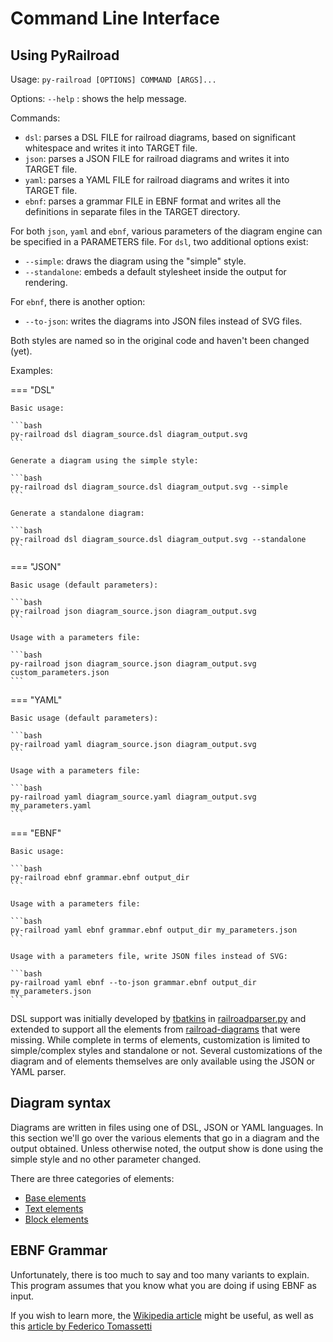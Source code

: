 <!-- markdownlint-disable-file MD033 MD024 -->
# Command Line Interface

## Using PyRailroad

Usage: `py-railroad [OPTIONS] COMMAND [ARGS]...`

Options: `--help` : shows the help message.

Commands:

- `dsl`: parses a DSL FILE for railroad diagrams, based on significant whitespace and writes it into TARGET file.
- `json`: parses a JSON FILE for railroad diagrams and writes it into TARGET file.
- `yaml`: parses a YAML FILE for railroad diagrams and writes it into TARGET file.
- `ebnf`: parses a grammar FILE in EBNF format and writes all the definitions in separate files in the TARGET directory.

For both `json`, `yaml` and `ebnf`, various parameters of the diagram engine can be specified in a PARAMETERS file. For `dsl`, two additional options exist:

- `--simple`: draws the diagram using the "simple" style.
- `--standalone`: embeds a default stylesheet inside the output for rendering.

For `ebnf`, there is another option:

- `--to-json`: writes the diagrams into JSON files instead of SVG files.

Both styles are named so in the original code and haven't been changed (yet).

Examples:

=== "DSL"

    Basic usage:

    ```bash
    py-railroad dsl diagram_source.dsl diagram_output.svg
    ```

    Generate a diagram using the simple style:

    ```bash
    py-railroad dsl diagram_source.dsl diagram_output.svg --simple
    ```

    Generate a standalone diagram:

    ```bash
    py-railroad dsl diagram_source.dsl diagram_output.svg --standalone
    ```

=== "JSON"

    Basic usage (default parameters):

    ```bash
    py-railroad json diagram_source.json diagram_output.svg
    ```

    Usage with a parameters file:

    ```bash
    py-railroad json diagram_source.json diagram_output.svg custom_parameters.json
    ```

=== "YAML"

    Basic usage (default parameters):

    ```bash
    py-railroad yaml diagram_source.json diagram_output.svg
    ```

    Usage with a parameters file:

    ```bash
    py-railroad yaml diagram_source.yaml diagram_output.svg my_parameters.yaml
    ```

=== "EBNF"

    Basic usage:

    ```bash
    py-railroad ebnf grammar.ebnf output_dir
    ```

    Usage with a parameters file:

    ```bash
    py-railroad yaml ebnf grammar.ebnf output_dir my_parameters.json
    ```

    Usage with a parameters file, write JSON files instead of SVG:

    ```bash
    py-railroad yaml ebnf --to-json grammar.ebnf output_dir my_parameters.json
    ```

DSL support was initially developed by [tbatkins](https://github.com/tabatkins) in [railroadparser.py](https://github.com/speced/bikeshed/blob/main/bikeshed/railroadparser.py[) and extended to support all the elements from [railroad-diagrams](https://github.com/tabatkins/railroad-diagrams) that were missing. While complete in terms of elements, customization is limited to simple/complex styles and standalone or not. Several customizations of the diagram and of elements themselves are only available using the JSON or YAML parser.

## Diagram syntax

Diagrams are written in files using one of DSL, JSON or YAML languages. In this section we'll go over the various elements that go in a diagram and the output obtained. Unless otherwise noted, the output show is done using the simple style and no other parameter changed.

There are three categories of elements:

- [Base elements](base_elem.md)
- [Text elements](text_elem.md)
- [Block elements](block_elem.md)

## EBNF Grammar

Unfortunately, there is too much to say and too many variants to explain. This program assumes that you know what you are doing if using EBNF as input.

If you wish to learn more, the [Wikipedia article](https://en.wikipedia.org/wiki/Extended_Backus%E2%80%93Naur_form) might be useful, as well as this [article by  Federico Tomassetti](https://tomassetti.me/ebnf/)
